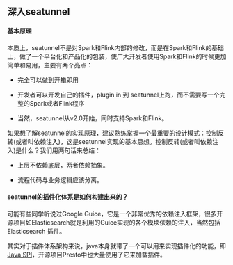 ## 深入seatunnel

#### 基本原理

本质上，seatunnel不是对Spark和Flink内部的修改，而是在Spark和Flink的基础上，做了一个平台化和产品化的包装，使广大开发者使用Spark和Flink的时候更加简单和易用，主要有两个亮点：

* 完全可以做到开箱即用

* 开发者可以开发自己的插件，plugin in 到 seatunnel上跑，而不需要写一个完整的Spark或者Flink程序

* 当然，seatunnel从v2.0开始，同时支持Spark和Flink。

如果想了解seatunnel的实现原理，建议熟练掌握一个最重要的设计模式：控制反转(或者叫依赖注入)，这是seatunnel实现的基本思想。控制反转(或者叫依赖注入)是什么？我们用两句话来总结：

* 上层不依赖底层，两者依赖抽象。

* 流程代码与业务逻辑应该分离。

#### seatunnel的插件化体系是如何构建出来的？

可能有些同学听说过Google Guice，它是一个非常优秀的依赖注入框架，很多开源项目如Elasticsearch就是利用的Guice实现的各个模块依赖的注入，当然包括Elasticsearch 插件。

其实对于插件体系架构来说，java本身就带了一个可以用来实现插件化的功能，即[Java SPI](https://docs.oracle.com/javase/tutorial/sound/SPI-intro.html)，开源项目Presto中也大量使用了它来加载插件。

